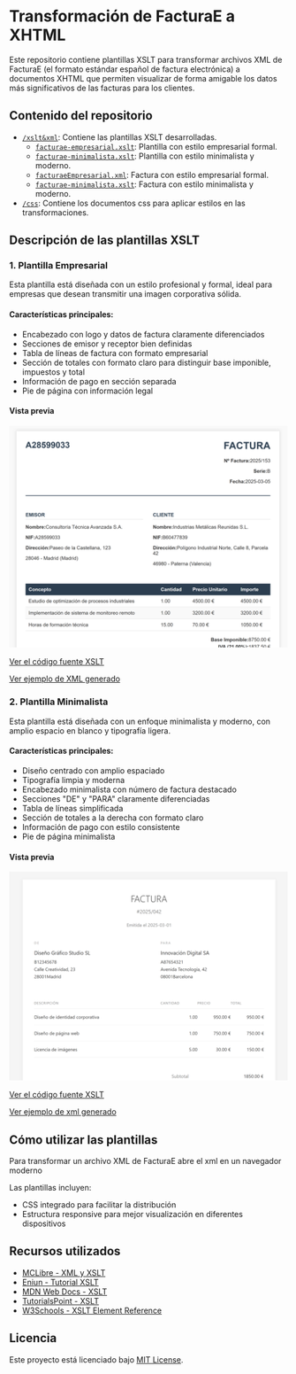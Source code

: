 # Transformación de FacturaE a XHTML

Este repositorio contiene plantillas XSLT para transformar archivos XML de FacturaE (el formato estándar español de factura electrónica) a documentos XHTML que permiten visualizar de forma amigable los datos más significativos de las facturas para los clientes.

## Contenido del repositorio

- [`/xslt&xml`](/xslt&xml): Contiene las plantillas XSLT desarrolladas.
  - [`facturae-empresarial.xslt`](/xslt&xml/facturae-empresarial.xslt): Plantilla con estilo empresarial formal.
  - [`facturae-minimalista.xslt`](/xslt&xml/facturae-minimalista.xslt): Plantilla con estilo minimalista y moderno.
  - [`facturaeEmpresarial.xml`](/xslt&xml/facturaEmpresarial.xml): Factura con estilo empresarial formal.
  - [`facturae-minimalista.xslt`](/xslt&xml/facturaeMinimalista.xml): Factura con estilo minimalista y moderno.
- [`/css`](/css): Contiene los documentos css para aplicar estilos en las transformaciones.


## Descripción de las plantillas XSLT

### 1. Plantilla Empresarial

Esta plantilla está diseñada con un estilo profesional y formal, ideal para empresas que desean transmitir una imagen corporativa sólida.

#### Características principales:

- Encabezado con logo y datos de factura claramente diferenciados
- Secciones de emisor y receptor bien definidas
- Tabla de líneas de factura con formato empresarial
- Sección de totales con formato claro para distinguir base imponible, impuestos y total
- Información de pago en sección separada
- Pie de página con información legal

#### Vista previa

![Vista previa plantilla empresarial](screenshots/factE.png)

[Ver el código fuente XSLT](/xslt&xml/facturae-empresarial.xslt)

[Ver ejemplo de XML generado](/xslt&xml/facturaEmpresarial.xml)

### 2. Plantilla Minimalista

Esta plantilla está diseñada con un enfoque minimalista y moderno, con amplio espacio en blanco y tipografía ligera.

#### Características principales:

- Diseño centrado con amplio espaciado
- Tipografía limpia y moderna
- Encabezado minimalista con número de factura destacado
- Secciones "DE" y "PARA" claramente diferenciadas
- Tabla de líneas simplificada
- Sección de totales a la derecha con formato claro
- Información de pago con estilo consistente
- Pie de página minimalista

#### Vista previa

![Vista previa plantilla minimalista](screenshots/factM.png)

[Ver el código fuente XSLT](/xslt&xml/facturaeMinimalista.xslt)

[Ver ejemplo de xml generado](/xslt&xml/facturaMinimalista.xml)

## Cómo utilizar las plantillas

Para transformar un archivo XML de FacturaE abre el xml en un navegador moderno

Las plantillas incluyen:
- CSS integrado para facilitar la distribución
- Estructura responsive para mejor visualización en diferentes dispositivos

## Recursos utilizados

- [MCLibre - XML y XSLT](https://www.mclibre.org/consultar/xml/lecciones/xml-xslt.html)
- [Eniun - Tutorial XSLT](https://www.eniun.com/tutorial-xslt/)
- [MDN Web Docs - XSLT](https://developer.mozilla.org/en-US/docs/Web/XML/XSLT/Guides)
- [TutorialsPoint - XSLT](https://www.tutorialspoint.com/xslt/index.htm)
- [W3Schools - XSLT Element Reference](https://www.w3schools.com/xml/xsl_elementref.asp)

## Licencia

Este proyecto está licenciado bajo [MIT License](LICENSE).